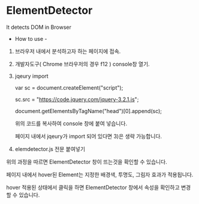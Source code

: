 # ElementDetector
It detects DOM in Browser

  - How to use -

1) 브라우저 내에서 분석하고자 하는 페이지에 접속.




2) 개발자도구( Chrome 브라우저의 경우 f12 ) console창 열기.




3) jqeury import



    var sc = document.createElement("script");

    sc.src = "https://code.jquery.com/jquery-3.2.1.js";

    document.getElementsByTagName("head")[0].append(sc);

    위의 코드를 복사하여 console 창에 붙여 넣습니다.

    페이지 내에서 jqeury가 import 되어 있다면 3)은 생략 가능합니다.




4) elemdetector.js 전문 붙여넣기




위의 과정을 따르면 ElementDetector 창이 뜨는것을 확인할 수 있습니다.

페이지 내에서 hover된 Element는 지정한 배경색, 투명도, 그림자 효과가 적용됩니다.

hover 적용된 상태에서 클릭을 하면 ElementDetector 창에서 속성을 확인하고 변경할 수 있습니다.